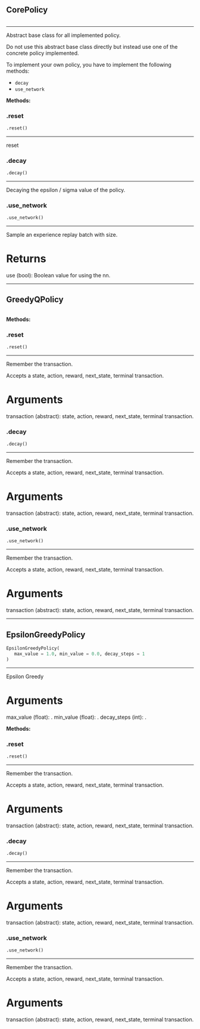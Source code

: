 #


## CorePolicy
```python 

```


---
Abstract base class for all implemented policy.

Do not use this abstract base class directly but
instead use one of the concrete policy implemented.

To implement your own policy, you have to implement the following methods:

- `decay`
- `use_network`


**Methods:**


### .reset
```python
.reset()
```

---
reset

### .decay
```python
.decay()
```

---
Decaying the epsilon / sigma value of the policy.

### .use_network
```python
.use_network()
```

---
Sample an experience replay batch with size.

# Returns
use (bool): Boolean value for using the nn.

----


## GreedyQPolicy
```python 

```




**Methods:**


### .reset
```python
.reset()
```

---
Remember the transaction.

Accepts a state, action, reward, next_state, terminal transaction.

# Arguments
transaction (abstract): state, action, reward, next_state, terminal transaction.

### .decay
```python
.decay()
```

---
Remember the transaction.

Accepts a state, action, reward, next_state, terminal transaction.

# Arguments
transaction (abstract): state, action, reward, next_state, terminal transaction.

### .use_network
```python
.use_network()
```

---
Remember the transaction.

Accepts a state, action, reward, next_state, terminal transaction.

# Arguments
transaction (abstract): state, action, reward, next_state, terminal transaction.

----


## EpsilonGreedyPolicy
```python 
EpsilonGreedyPolicy(
   max_value = 1.0, min_value = 0.0, decay_steps = 1
)
```


---
Epsilon Greedy

# Arguments
max_value (float): .
min_value (float): .
decay_steps (int): .


**Methods:**


### .reset
```python
.reset()
```

---
Remember the transaction.

Accepts a state, action, reward, next_state, terminal transaction.

# Arguments
transaction (abstract): state, action, reward, next_state, terminal transaction.

### .decay
```python
.decay()
```

---
Remember the transaction.

Accepts a state, action, reward, next_state, terminal transaction.

# Arguments
transaction (abstract): state, action, reward, next_state, terminal transaction.

### .use_network
```python
.use_network()
```

---
Remember the transaction.

Accepts a state, action, reward, next_state, terminal transaction.

# Arguments
transaction (abstract): state, action, reward, next_state, terminal transaction.
